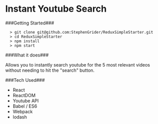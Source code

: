 # Instant Youtube Search

###Getting Started###

```
  > git clone git@github.com:StephenGrider/ReduxSimpleStarter.git
  > cd ReduxSimpleStarter
  > npm install
  > npm start
```

###What it does###

Allows you to instantly search youtube for the 5 most relevant videos without needing to hit the "search" button.

###Tech Used###
* React
* ReactDOM
* Youtube API
* Babel / ES6
* Webpack
* lodash
